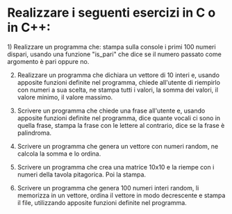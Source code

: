 # Realizzare i seguenti esercizi in C o in C++:
<p>
1) Realizzare un programma che: stampa sulla console i primi 100 numeri dispari, usando una funzione "is_pari" che dice se il numero passato come argomento è pari oppure no.

2) Realizzare un programma che dichiara un vettore di 10 interi e, usando apposite funzioni definite nel programma, chiede all'utente di riempirlo con numeri a sua scelta, ne stampa tutti i valori, la somma dei valori, il valore minimo, il valore massimo.

3) Scrivere un programma che chiede una frase all'utente e, usando apposite funzioni definite nel programma, dice quante vocali ci sono in quella frase, stampa la frase con le lettere al contrario, dice se la frase è palindroma.

4) Scrivere un programma che genera un vettore con numeri random, ne calcola la somma e lo ordina.

5) Scrivere un programma che crea una matrice 10x10 e la riempe con i numeri della tavola pitagorica. Poi la stampa.

6) Scrivere un programma che genera 100 numeri interi random, li memorizza in un vettore, ordina il vettore in modo decrescente e stampa il file, utilizzando apposite funzioni definite nel programma.
</p>
